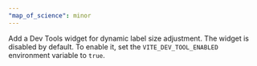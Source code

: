 ```yaml
---
"map_of_science": minor
---
```


Add a Dev Tools widget for dynamic label size adjustment. The widget is disabled by default. To enable it, set the `VITE_DEV_TOOL_ENABLED` environment variable to `true`.
